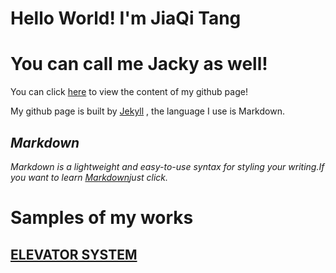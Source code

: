 # **Hello World! I'm JiaQi Tang**
# **You can call me Jacky as well!**

You can click [here](https://github.com/rmit-s3598284-JiaQi-Tang/rmit-s3598284-JiaQi-Tang.github.io) to view the content of my github page!

My github page is built by [Jekyll](https://jekyllrb.com/) , the language I use is Markdown.

## _Markdown_

_Markdown is a lightweight and easy-to-use syntax for styling your writing.If you want to learn [Markdown](https://guides.github.com/features/mastering-markdown/)just click._

# Samples of my works

## [ELEVATOR SYSTEM](https://github.com/rmit-s3598284-JiaQi-Tang/Elevator)


